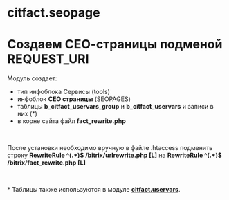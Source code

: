 # citfact.seopage
<h1>Создаем СЕО-страницы подменой REQUEST_URI</h1>
<p>Модуль создает:</p>
<ul>
<li>тип инфоблока Сервисы (tools)</li>
<li>инфоблок <b>СЕО страницы</b> (SEOPAGES)</li>
<li>таблицы <b>b_citfact_uservars_group</b> и <b>b_citfact_uservars</b> и записи в них (*)</li>
<li>в корне сайта файл <b>fact_rewrite.php</b></li>
</ul>
<br />
<p>После установки необходимо вручную в файле .htaccess подменить строку 
<b>RewriteRule ^(.*)$ /bitrix/urlrewrite.php [L]</b>
на
<b>RewriteRule ^(.*)$ /bitrix/fact_rewrite.php [L]</b></p>
<br />
<p>* Таблицы также используются в модуле <a href="https://github.com/studiofact/citfact.uservars" target="_blank"><b>citfact.uservars</b></a>.</p>